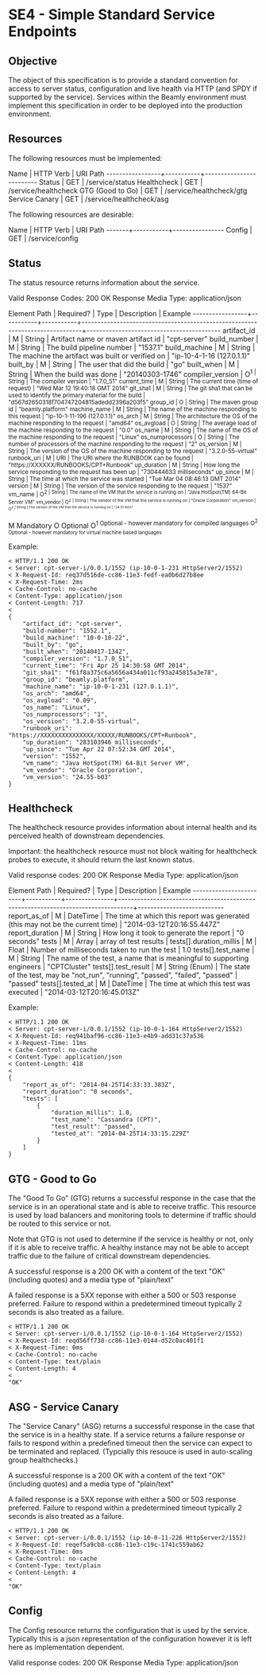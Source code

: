 SE4 - Simple Standard Service Endpoints
=======================================


Objective
---------

The object of this specification is to provide a standard convention for access to server status, configuration and live health via HTTP (and SPDY if supported by the service).
Services within the Beamly environment must implement this specification in order to be deployed into the production environment.


Resources
---------

The following resources must be implemented:

Name             | HTTP Verb | URI Path
-----------------+-----------+-------------------------
Status           | GET       | /service/status
Healthcheck      | GET       | /service/healthcheck
GTG (Good to Go) | GET       | /service/healthcheck/gtg
Service Canary   | GET       | /service/healthcheck/asg


The following resources are desirable:

Name   | HTTP Verb | URI Path
-------+-----------+----------------
Config | GET       | /service/config


Status
------

The status resource returns information about the service.

Valid Response Codes: 200 OK
Response Media Type: application/json


Element Path     | Required? | Type      | Description                                                                  | Example
-----------------+-----------+-----------+------------------------------------------------------------------------------+------------------------------------------
artifact_id      | M         | String    | Artifact name or maven artifact id                                           | "cpt-server"
build_number     | M         | String    | The build pipeline number                                                    | "1537.1"
build_machine    | M         | String    | The machine the artifact was built or verified on                            | "ip-10-4-1-16 (127.0.1.1)"
built_by         | M         | String    | The user that did the build                                                  | "go"
built_when       | M         | String    | When the build was done                                                      | "20140303-1746"
compiler_version | O<sup>1   | String    | The compiler version                                                         | "1.7.0_51"
current_time     | M         | String    | The current time (time of request)                                           | "Wed Mar 12 19:40:18 GMT 2014"
git_sha1         | M         | String    | The git sha1 that can be used to identify the primary material for the build | "d567d2650318f704747204815adedd2396a203f5"
group_id         | O         | String    | The maven group id                                                           | "beamly.platform"
machine_name     | M         | String    | The name of the machine responding to this request                           | "ip-10-1-11-196 (127.0.1.1)"
os_arch          | M         | String    | The architecture the OS of the machine responding to the request             | "amd64"
os_avgload       | O         | String    | The average load of the machine responding to the request                    | "0.0"
os_name          | M         | String    | The name of the OS of the machine responding to the request                  | "Linux"
os_numprocessors | O         | String    | The number of processors of the machine responding to the request            | "2"
os_version       | M         | String    | The version of the OS of the machine responding to the request               | "3.2.0-55-virtual"
runbook_uri      | M         | URI       | The URI where the RUNBOOK can be found                                       | "https://XXXXXX/RUNBOOKS/CPT+Runbook"
up_duration      | M         | String    | How long the service responding to the request has been up                   | "730444633 milliseconds"
up_since         | M         | String    | The time at which the service was started                                    | "Tue Mar 04 08:46:13 GMT 2014"
version          | M         | String    | The version of the service responding to the request	                        | "1537"
vm_name          | O<sup>2   | String    | The name of the VM that the service is running on                            | "Java HotSpot(TM) 64-Bit Server VM"
vm_vendor        | O<sup>2   | String    | The vendor of the VM that the service is running on                          | "Oracle Corporation"
vm_version       | O<sup>2   | String    | The version of the VM that the service is running on                         | "24.51-b03"

 M         Mandatory
 O         Optional
 O<sup>1   Optional - however mandatory for compiled languages
 O<sup>2   Optional - however mandatory for virtual machine based languages


Example:
```
< HTTP/1.1 200 OK
< Server: cpt-server-i/0.0.1/1552 (ip-10-0-1-231 HttpServer2/1552)
< X-Request-Id: req37d516de-cc86-11e3-fedf-ea0b6d27b8ee
< X-Request-Time: 2ms
< Cache-Control: no-cache
< Content-Type: application/json
< Content-Length: 717
<
{
    "artifact_id": "cpt-server",
    "build-number": "1552.1",
    "build_machine": "10-0-10-22",
    "built_by": "go",
    "built_when": "20140417-1342",
    "compiler_version": "1.7.0_51",
    "current_time": "Fri Apr 25 14:30:58 GMT 2014",
    "git_sha1": "f61f8a375c6a5656a434a011cf93a245815a3e78",
    "group_id": "beamly.platform",
    "machine_name": "ip-10-0-1-231 (127.0.1.1)",
    "os_arch": "amd64",
    "os_avgload": "0.09",
    "os_name": "Linux",
    "os_numprocessors": "1",
    "os_version": "3.2.0-55-virtual",
    "runbook_uri": "https://XXXXXXXXXXXXXXX/XXXXX/RUNBOOKS/CPT+Runbook",
    "up_duration": "283103946 milliseconds",
    "up_since": "Tue Apr 22 07:52:34 GMT 2014",
    "version": "1552",
    "vm_name": "Java HotSpot(TM) 64-Bit Server VM",
    "vm_vendor": "Oracle Corporation",
    "vm_version": "24.55-b03"
}
```


Healthcheck
-----------

The healthcheck resource provides information about internal health and its perceived health of downstream dependencies.

Important: the healthcheck resource must not block waiting for healthcheck probes to execute, it should return the last known status.

Valid response codes: 200 OK
Response Media Type: application/json


Element Path            | Required? | Type          | Description                                                                      | Example
------------------------+-----------+---------------+----------------------------------------------------------------------------------+---------------------------
report_as_of            | M         | DateTime      | The time at which this report was generated (this may not be the current time)   | "2014-03-12T20:16:55.447Z"
report_duration         | M         | String        | How long it took to generate the report                                          | "0 seconds"
tests                   | M         | Array         | array of test results	                                                       |
tests[].duration_millis | M         | Float         | Number of milliseconds taken to run the test                                     | 1.0
tests[].test_name       | M         | String        | The name of the test, a name that is meaningful to supporting engineers          | "CPTCluster"
tests[].test_result     | M         | String (Enum) | The state of the test, may be "not_run", "running", "passed", "failed", "passed" | "passed"
tests[].tested_at       | M         | DateTime      | The time at which this test was executed                                         | "2014-03-12T20:16:45.013Z"


Example:

```
< HTTP/1.1 200 OK
< Server: cpt-server-i/0.0.1/1552 (ip-10-0-1-164 HttpServer2/1552)
< X-Request-Id: req941baf96-cc86-11e3-e4b9-add31c37a536
< X-Request-Time: 11ms
< Cache-Control: no-cache
< Content-Type: application/json
< Content-Length: 418
<
{
    "report_as_of": "2014-04-25T14:33:33.383Z",
    "report_duration": "0 seconds",
    "tests": [
        {
            "duration_millis": 1.0,
            "test_name": "Cassandra (CPT)",
            "test_result": "passed",
            "tested_at": "2014-04-25T14:33:15.229Z"
        }
    ]
}
```
 

GTG - Good to Go
----------------

The "Good To Go" (GTG) returns a successful response in the case that the service is in an operational state and is able to receive traffic.  This resource is used by load balancers and monitoring tools to determine if traffic should be routed to this service or not.

Note that GTG is not used to determine if the service is healthy or not, only if it is able to receive traffic.  A healthy instance may not be able to accept traffic due to the failure of critical downstream dependencies.

A successful response is a 200 OK with a content of the text "OK" (including quotes) and a media type of "plain/text"

A failed response is a 5XX reponse with either a 500 or 503 response preferred.  Failure to respond within a predetermined timeout typically 2 seconds is also treated as a failure.


```
< HTTP/1.1 200 OK
< Server: cpt-server-i/0.0.1/1552 (ip-10-0-1-164 HttpServer2/1552)
< X-Request-Id: reqd56ff738-cc86-11e3-0144-d52c0ac401f1
< X-Request-Time: 0ms
< Cache-Control: no-cache
< Content-Type: text/plain
< Content-Length: 4
<
"OK"
```


ASG - Service Canary
--------------------

The "Service Canary" (ASG) returns a successful response in the case that the service is in a healthy state.  If a service returns a failure response or fails to respond within a predefined timeout then the service can expect to be terminated and replaced.  (Typcially this resouce is used in auto-scaling group healthchecks.)

A successful response is a 200 OK with a content of the text "OK" (including quotes) and a media type of "plain/text"

A failed response is a 5XX reponse with either a 500 or 503 response preferred.  Failure to respond within a predetermined timeout typically 2 seconds is also treated as a failure.

```
< HTTP/1.1 200 OK
< Server: cpt-server-i/0.0.1/1552 (ip-10-0-11-226 HttpServer2/1552)
< X-Request-Id: reqef5a9cb8-cc86-11e3-c19c-1741c559ab62
< X-Request-Time: 0ms
< Cache-Control: no-cache
< Content-Type: text/plain
< Content-Length: 4
<
"OK"
```


Config
------

The Config resource returns the configuration that is used by the service.  Typically this is a json representation of the configuration however it is left here as implementation dependent.

Valid response codes: 200 OK
Response Media Type: application/json

